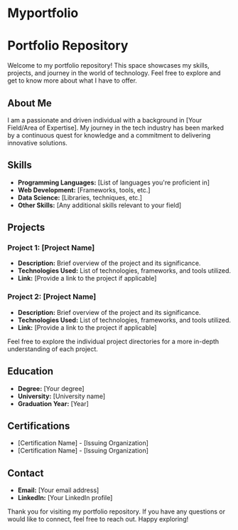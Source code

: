 # Myportfolio

# Portfolio Repository

Welcome to my portfolio repository! This space showcases my skills, projects, and journey in the world of technology. Feel free to explore and get to know more about what I have to offer.

## About Me

I am a passionate and driven individual with a background in [Your Field/Area of Expertise]. My journey in the tech industry has been marked by a continuous quest for knowledge and a commitment to delivering innovative solutions.

## Skills

- **Programming Languages:** [List of languages you're proficient in]
- **Web Development:** [Frameworks, tools, etc.]
- **Data Science:** [Libraries, techniques, etc.]
- **Other Skills:** [Any additional skills relevant to your field]

## Projects

### Project 1: [Project Name]

- **Description:** Brief overview of the project and its significance.
- **Technologies Used:** List of technologies, frameworks, and tools utilized.
- **Link:** [Provide a link to the project if applicable]

### Project 2: [Project Name]

- **Description:** Brief overview of the project and its significance.
- **Technologies Used:** List of technologies, frameworks, and tools utilized.
- **Link:** [Provide a link to the project if applicable]

Feel free to explore the individual project directories for a more in-depth understanding of each project.

## Education

- **Degree:** [Your degree]
- **University:** [University name]
- **Graduation Year:** [Year]

## Certifications

- [Certification Name] - [Issuing Organization]
- [Certification Name] - [Issuing Organization]

## Contact

- **Email:** [Your email address]
- **LinkedIn:** [Your LinkedIn profile]

Thank you for visiting my portfolio repository. If you have any questions or would like to connect, feel free to reach out. Happy exploring!